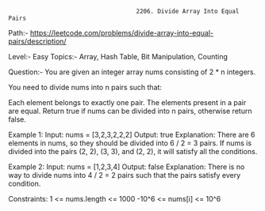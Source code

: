                                         2206. Divide Array Into Equal Pairs
Path:-
https://leetcode.com/problems/divide-array-into-equal-pairs/description/

Level:-
    Easy
Topics:-
    Array, Hash Table, Bit Manipulation, Counting

Question:-
You are given an integer array nums consisting of 2 * n integers.

You need to divide nums into n pairs such that:

Each element belongs to exactly one pair.
The elements present in a pair are equal.
Return true if nums can be divided into n pairs, otherwise return false.

Example 1:
Input: nums = [3,2,3,2,2,2]
Output: true
Explanation: 
There are 6 elements in nums, so they should be divided into 6 / 2 = 3 pairs.
If nums is divided into the pairs (2, 2), (3, 3), and (2, 2), it will satisfy all the conditions.


Example 2:
Input: nums = [1,2,3,4]
Output: false
Explanation: 
There is no way to divide nums into 4 / 2 = 2 pairs such that the pairs satisfy every condition.
 

Constraints:
1 <= nums.length <= 1000
-10^6 <= nums[i] <= 10^6